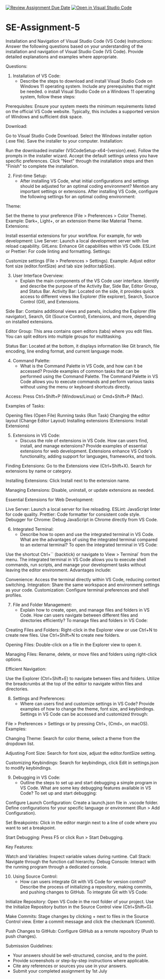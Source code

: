 [![Review Assignment Due Date](https://classroom.github.com/assets/deadline-readme-button-24ddc0f5d75046c5622901739e7c5dd533143b0c8e959d652212380cedb1ea36.svg)](https://classroom.github.com/a/XoLGRbHq)
[![Open in Visual Studio Code](https://classroom.github.com/assets/open-in-vscode-718a45dd9cf7e7f842a935f5ebbe5719a5e09af4491e668f4dbf3b35d5cca122.svg)](https://classroom.github.com/online_ide?assignment_repo_id=15248449&assignment_repo_type=AssignmentRepo)
# SE-Assignment-5
Installation and Navigation of Visual Studio Code (VS Code)
 Instructions:
Answer the following questions based on your understanding of the installation and navigation of Visual Studio Code (VS Code). Provide detailed explanations and examples where appropriate.

 Questions:

1. Installation of VS Code:
   - Describe the steps to download and install Visual Studio Code on Windows 11 operating system. Include any prerequisites that might be needed.
     o install Visual Studio Code on a Windows 11 operating system, follow these steps:

Prerequisites: Ensure your system meets the minimum requirements listed on the official VS Code website. Typically, this includes a supported version of Windows and sufficient disk space.

Download:

Go to Visual Studio Code Download.
Select the Windows installer option (.exe file).
Save the installer to your computer.
Installation:

Run the downloaded installer (VSCodeSetup-x64-{version}.exe).
Follow the prompts in the installer wizard. Accept the default settings unless you have specific preferences.
Click "Next" through the installation steps and then "Finish" to complete the installation.

2. First-time Setup:
   - After installing VS Code, what initial configurations and settings should be adjusted for an optimal coding environment? Mention any important settings or extensions.
     After installing VS Code, configure the following settings for an optimal coding environment:

Theme:

Set the theme to your preference (File > Preferences > Color Theme). Example: Dark+, Light+, or an extension theme like Material Theme.
Extensions:

Install essential extensions for your workflow. For example, for web development:
Live Server: Launch a local development server with live reload capability.
GitLens: Enhance Git capabilities within VS Code.
ESLint or Prettier: For code linting and formatting.
Settings:

Customize settings (File > Preferences > Settings). Example: Adjust editor font size (editor.fontSize) and tab size (editor.tabSize).

3. User Interface Overview:
   - Explain the main components of the VS Code user interface. Identify and describe the purpose of the Activity Bar, Side Bar, Editor Group, and Status Bar.
     Activity Bar: Located on the side, it provides quick access to different views like Explorer (file explorer), Search, Source Control (Git), and Extensions.

Side Bar: Contains additional views and panels, including the Explorer (file navigator), Search, Git (Source Control), Extensions, and more, depending on installed extensions.

Editor Group: This area contains open editors (tabs) where you edit files. You can split editors into multiple groups for multitasking.

Status Bar: Located at the bottom, it displays information like Git branch, file encoding, line ending format, and current language mode.

4. Command Palette:
   - What is the Command Palette in VS Code, and how can it be accessed? Provide examples of common tasks that can be performed using the Command Palette.
     The Command Palette in VS Code allows you to execute commands and perform various tasks without using the menu or keyboard shortcuts directly.

Access: Press Ctrl+Shift+P (Windows/Linux) or Cmd+Shift+P (Mac).

Examples of Tasks:

Opening files (Open File)
Running tasks (Run Task)
Changing the editor layout (Change Editor Layout)
Installing extensions (Extensions: Install Extensions)

5. Extensions in VS Code:
   - Discuss the role of extensions in VS Code. How can users find, install, and manage extensions? Provide examples of essential extensions for web development.
     Extensions enhance VS Code's functionality, adding support for languages, frameworks, and tools.

Finding Extensions: Go to the Extensions view (Ctrl+Shift+X). Search for extensions by name or category.

Installing Extensions: Click Install next to the extension name.

Managing Extensions: Disable, uninstall, or update extensions as needed.

Essential Extensions for Web Development:

Live Server: Launch a local server for live reloading.
ESLint: JavaScript linter for code quality.
Prettier: Code formatter for consistent code style.
Debugger for Chrome: Debug JavaScript in Chrome directly from VS Code.

6. Integrated Terminal:
   - Describe how to open and use the integrated terminal in VS Code. What are the advantages of using the integrated terminal compared to an external terminal?
     To open the integrated terminal in VS Code:

Use the shortcut Ctrl+`` (backtick) or navigate to View > Terminal` from the menu.
The integrated terminal in VS Code allows you to execute shell commands, run scripts, and manage your development tasks without leaving the editor environment. Advantages include:

Convenience: Access the terminal directly within VS Code, reducing context switching.
Integration: Share the same workspace and environment settings as your code.
Customization: Configure terminal preferences and shell profiles.

7. File and Folder Management:
   - Explain how to create, open, and manage files and folders in VS Code. How can users navigate between different files and directories efficiently?
     To manage files and folders in VS Code:

Creating Files and Folders: Right-click in the Explorer view or use Ctrl+N to create new files. Use Ctrl+Shift+N to create new folders.

Opening Files: Double-click on a file in the Explorer view to open it.

Managing Files: Rename, delete, or move files and folders using right-click options.

Efficient Navigation:

Use the Explorer (Ctrl+Shift+E) to navigate between files and folders.
Utilize the breadcrumbs at the top of the editor to navigate within files and directories.

8. Settings and Preferences:
   - Where can users find and customize settings in VS Code? Provide examples of how to change the theme, font size, and keybindings.
     Settings in VS Code can be accessed and customized through:

File > Preferences > Settings or by pressing Ctrl+, (Cmd+, on macOS).
Examples:

Changing Theme: Search for color theme, select a theme from the dropdown list.

Adjusting Font Size: Search for font size, adjust the editor.fontSize setting.

Customizing Keybindings: Search for keybindings, click Edit in settings.json to modify keybindings.

9. Debugging in VS Code:
   - Outline the steps to set up and start debugging a simple program in VS Code. What are some key debugging features available in VS Code?
     To set up and start debugging:

Configure Launch Configuration: Create a launch.json file in .vscode folder. Define configurations for your specific language or environment (Run > Add Configuration).

Set Breakpoints: Click in the editor margin next to a line of code where you want to set a breakpoint.

Start Debugging: Press F5 or click Run > Start Debugging.

Key Features:

Watch and Variables: Inspect variable values during runtime.
Call Stack: Navigate through the function call hierarchy.
Debug Console: Interact with the running program through a dedicated console.

10. Using Source Control:
    - How can users integrate Git with VS Code for version control? Describe the process of initializing a repository, making commits, and pushing changes to GitHub.
      To integrate Git with VS Code:

Initialize Repository: Open VS Code in the root folder of your project. Use the Initialize Repository button in the Source Control view (Ctrl+Shift+G).

Make Commits: Stage changes by clicking + next to files in the Source Control view. Enter a commit message and click the checkmark (Commit).

Push Changes to GitHub: Configure GitHub as a remote repository (Push to push changes).

 Submission Guidelines:
- Your answers should be well-structured, concise, and to the point.
- Provide screenshots or step-by-step instructions where applicable.
- Cite any references or sources you use in your answers.
- Submit your completed assignment by 1st July 

